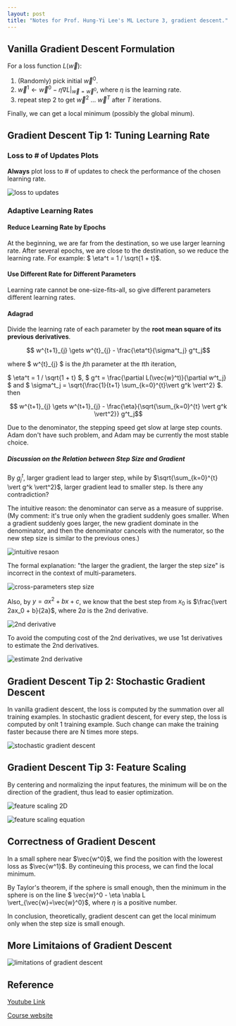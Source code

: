```yaml
---
layout: post
title: "Notes for Prof. Hung-Yi Lee's ML Lecture 3, gradient descent."
---
```


## Vanilla Gradient Descent Formulation

For a loss function $L(\vec{w})$:
 1. (Randomly) pick initial $\vec{w}^0$.
 2. $\vec{w}^1 \gets \vec{w}^0 - \eta \nabla L \vert_{\vec{w}=\vec{w}^0}$, where $\eta$ is the learning rate.
 3. repeat step 2 to get $\vec{w}^2$ ... $\vec{w}^T$ after $T$ iterations.

Finally, we can get a local minimum (possibly the global minum).

## Gradient Descent Tip 1: Tuning Learning Rate

### Loss to # of Updates Plots

**Always** plot loss to # of updates to check the performance of the chosen learning rate.

![loss to updates](https://baliuzeger.github.io/sjl/assets/images/HYL_ML_03/loss-updates.png)

### Adaptive Learning Rates

#### Reduce Learning Rate by Epochs

At the beginning, we are far from the destination, so we use larger learning rate. After several epochs, we are close to the destination, so we reduce the learning rate. For example: $ \eta^t = 1 / \sqrt{1 + t}$.

#### Use Different Rate for Different Parameters

Learning rate cannot be one-size-fits-all, so give different parameters different learning rates.

#### Adagrad

Divide the learning rate of each parameter by the **root mean square of its previous derivatives**.

$$ w^{t+1}_{j} \gets w^{t}_{j} - \frac{\eta^t}{\sigma^t_j} g^t_j$$

where $ w^{t}_{j} $ is the $j$th parameter at the $t$th iteration, 

$ \eta^t = 1 / \sqrt{1 + t} $, 
$ g^t = \frac{\partial L(\vec{w}^t)}{\partial w^t_j} $ and 
$ \sigma^t_j = \sqrt{\frac{1}{t+1} \sum_{k=0}^{t}\vert g^k \vert^2} $. then

$$ w^{t+1}_{j} \gets w^{t+1}_{j} - \frac{\eta}{\sqrt{\sum_{k=0}^{t} \vert g^k \vert^2}} g^t_j$$

Due to the denominator, the stepping speed get slow at large step counts. Adam don't have such problem, and Adam may be currently the most stable choice.

##### Discussion on the Relation between Step Size and Gradient

By $g^t_j$, larger gradient lead to larger step, while by $\sqrt{\sum_{k=0}^{t} \vert g^k \vert^2}$, larger gradient lead to smaller step. Is there any contradiction?

The intuitive reason: the denominator can serve as a measure of supprise. (My comment: it's true only when the gradient suddenly goes smaller. When a gradient suddenly goes larger, the new gradient dominate in the denominator, and then the denominator cancels with the numerator, so the new step size is similar to the previous ones.)

![intuitive resaon](https://baliuzeger.github.io/sjl/assets/images/HYL_ML_03/intuitive.png)

The formal explanation: "the larger the gradient, the larger the step size" is incorrect in the context of multi-parameters.

![cross-parameters step size](https://baliuzeger.github.io/sjl/assets/images/HYL_ML_03/x-param-step-size.png)

Also, by $y = a x^2 + bx + c$, we know that the best step from $x_0$ is $\frac{\vert 2ax_0 + b}{2a}$, where $2a$ is the 2nd derivative.

![2nd derivative](https://baliuzeger.github.io/sjl/assets/images/HYL_ML_03/2nd-derivative.png)

To avoid the computing cost of the 2nd derivatives, we use 1st derivatives to estimate the 2nd derivatives.

![estimate 2nd derivative](https://baliuzeger.github.io/sjl/assets/images/HYL_ML_03/esitmate-2nd.png)

## Gradient Descent Tip 2: Stochastic Gradient Descent

In vanilla gradient descent, the loss is computed by the summation over all training examples. In stochastic gradient descent, for every step, the loss is computed by onlt 1 training example. Such change can make the training faster because there are N times more steps.

![stochastic gradient descent](https://baliuzeger.github.io/sjl/assets/images/HYL_ML_03/sgd.png)

## Gradient Descent Tip 3: Feature Scaling

By centering and normalizing the input features, the minimum will be on the direction of the gradient, thus lead to easier optimization.

![feature scaling 2D](https://baliuzeger.github.io/sjl/assets/images/HYL_ML_03/feature-scaling-2d.png)

![feature scaling equation](https://baliuzeger.github.io/sjl/assets/images/HYL_ML_03/feature-scaling-equation.png)

## Correctness of Gradient Descent

In a small sphere near $\vec{w^0}$, we find the position with the lowerest loss as $\vec{w^1}$. By contineuing this process, we can find the local minimum.

By Taylor's theorem, if the sphere is small enough, then the minimum in the sphere is on the line $ \vec{w}^0 - \eta \nabla L \vert_{\vec{w}=\vec{w}^0}$, where $\eta$ is a positive number.

In conclusion, theoretically, gradient descent can get the local minimum only when the step size is small enough.

## More Limitaions of Gradient Descent

![limitations of gradient descent](https://baliuzeger.github.io/sjl/assets/images/HYL_ML_03/limitations.png)

## Reference
[Youtube Link](https://youtu.be/fegAeph9UaA)

[Course website](http://speech.ee.ntu.edu.tw/~tlkagk/courses_ML17_2.html)
